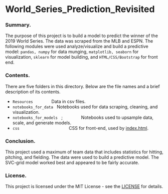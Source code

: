 # World_Series_Prediction_Revisited

### Summary.
The purpose of this project is to build a model to predict the winner of the 2019 World Series. The data was scraped from the MLB and ESPN. The following modules were used analyze/visualize and build a predictive model: `pandas, numpy` for data munging, `matplotlib, seaborn` for visualization, `sklearn` for model building, and `HTML/CSS/Bootstrap` for front end.

### Contents.
There are five folders in this directory.  Below are the file names and a brief description of its contents.
- ```Resources``` &nbsp; &nbsp; &nbsp; &nbsp; &nbsp; &nbsp; &nbsp; Data in csv files.
- ```notebooks_for_data```  &nbsp; Notebooks used for data scraping, cleaning, and visualization.
- ```notebooks_for_models```  &nbsp; ; &nbsp; &nbsp; &nbsp; &nbsp; &nbsp; &nbsp; &nbsp; Notebooks used to upsample data, scale, and generate models.
- ```css``` &nbsp; &nbsp; &nbsp; &nbsp;&nbsp; &nbsp; &nbsp; &nbsp; &nbsp; &nbsp; &nbsp; &nbsp; &nbsp; &nbsp; &nbsp; &nbsp; &nbsp; &nbsp; &nbsp; &nbsp; CSS for front-end, used by [index.html](https://github.com/knishina/World_Series_Prediction_Revisited/blob/master/index.html).

### Conclusion.
This project used a maximum of team data that includes statistics for hitting, pitching, and fielding.  The data were used to build a predictive model.  The SVC-grid model worked best and appeared to be fairly accurate.

### License.
This project is licensed under the MIT License - see the [LICENSE](https://github.com/knishina/World_Series_Prediction_Revisited/blob/master/LICENSE) for details.
